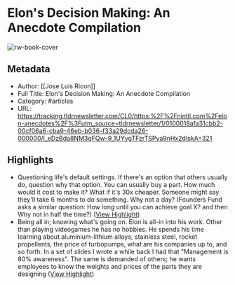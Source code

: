 # Elon's Decision Making: An Anecdote Compilation

![rw-book-cover](https://readwise-assets.s3.amazonaws.com/static/images/article4.6bc1851654a0.png)

## Metadata
- Author: [[Jose Luis Ricon]]
- Full Title: Elon's Decision Making: An Anecdote Compilation
- Category: #articles
- URL: https://tracking.tldrnewsletter.com/CL0/https:%2F%2Fnintil.com%2Felon-anecdotes%2F%3Futm_source=tldrnewsletter/1/0100018afa31cbb2-00cf06a6-cba9-46eb-b036-f33a29dcda26-000000/l_eDzBda8NM3qFQw-9_1UYygTFzrTSPya9nHx2dIskA=321

## Highlights
- Questioning life's default settings. If there's an option that others usually do, question why that option. You can usually buy a part. How much would it cost to make it? What if it's 30x cheaper. Someone might say they'll take 6 months to do something. Why not a day? (Founders Fund asks a similar question: How long until you can achieve goal X? and then Why not in half the time?) ([View Highlight](https://read.readwise.io/read/01hcqem4fgcxzf4bv4wy5gc80j))
- Being all in; knowing what's going on. Elon is all-in into his work. Other than playing videogames he has no hobbies. He spends his time learning about aluminium-lithium alloys, stainless steel, rocket propellents, the price of turbopumps, what are his companies up to, and so forth. In a set of slides I wrote a while back I had that "Management is 80% awareness". The same is demanded of others; he wants employees to know the weights and prices of the parts they are designing ([View Highlight](https://read.readwise.io/read/01hcqem6938bhvb4ea7ahd2xrs))
